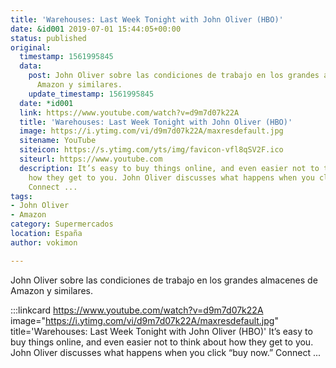 ```yaml
---
title: 'Warehouses: Last Week Tonight with John Oliver (HBO)'
date: &id001 2019-07-01 15:44:05+00:00
status: published
original:
  timestamp: 1561995845
  data:
    post: John Oliver sobre las condiciones de trabajo en los grandes almacenes de
      Amazon y similares.
    update_timestamp: 1561995845
  date: *id001
  link: https://www.youtube.com/watch?v=d9m7d07k22A
  title: 'Warehouses: Last Week Tonight with John Oliver (HBO)'
  image: https://i.ytimg.com/vi/d9m7d07k22A/maxresdefault.jpg
  sitename: YouTube
  siteicon: https://s.ytimg.com/yts/img/favicon-vfl8qSV2F.ico
  siteurl: https://www.youtube.com
  description: It’s easy to buy things online, and even easier not to think about
    how they get to you. John Oliver discusses what happens when you click “buy now.”
    Connect ...
tags:
- John Oliver
- Amazon
category: Supermercados
location: España
author: vokimon

---
```

John Oliver sobre las condiciones de trabajo en los grandes almacenes de Amazon y similares.

:::linkcard https://www.youtube.com/watch?v=d9m7d07k22A image="https://i.ytimg.com/vi/d9m7d07k22A/maxresdefault.jpg" title='Warehouses: Last Week Tonight with John Oliver (HBO)'
    It’s easy to buy things online, and even easier not to think about how they get to you. John Oliver discusses what happens when you click “buy now.” Connect ...

